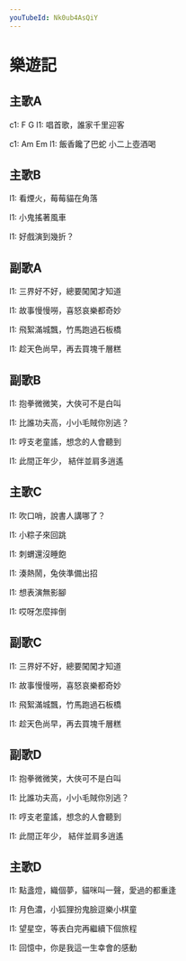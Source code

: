 ```yaml
---
youTubeId: Nk0ub4AsQiY
---
```


# 樂遊記

## 主歌A

c1:     F    G
l1: 唱首歌，誰家千里迎客

c1:   Am     Em
l1: 飯香饞了巴蛇 小二上壺酒喝

## 主歌B

l1: 看煙火，莓莓貓在角落

l1: 小鬼搖著風車

l1: 好戲演到幾折？

## 副歌A

l1: 三界好不好，總要闖闖才知道

l1: 故事慢慢嘮，喜怒哀樂都奇妙

l1: 飛絮滿城飄，竹馬跑過石板橋

l1: 趁天色尚早，再去買塊千層糕

## 副歌B

l1: 抱拳微微笑，大俠可不是白叫

l1: 比誰功夫高，小小毛賊你別逃？

l1: 哼支老童謠，想念的人會聽到

l1: 此間正年少， 結伴並肩多逍遙

## 主歌C

l1: 吹口哨，說書人講哪了？

l1: 小粽子來回跳

l1: 刺蝟還沒睡飽

l1: 湊熱鬧，兔俠準備出招

l1: 想表演無影腳

l1: 哎呀怎麼摔倒

## 副歌C

l1: 三界好不好，總要闖闖才知道

l1: 故事慢慢嘮，喜怒哀樂都奇妙

l1: 飛絮滿城飄，竹馬跑過石板橋

l1: 趁天色尚早，再去買塊千層糕

## 副歌D

l1: 抱拳微微笑，大俠可不是白叫

l1: 比誰功夫高，小小毛賊你別逃？

l1: 哼支老童謠，想念的人會聽到

l1: 此間正年少， 結伴並肩多逍遙

## 主歌D
l1: 點盞燈，織個夢，貓咪叫一聲，愛過的都重逢

l1: 月色濃，小狐狸扮鬼臉逗樂小棋童

l1: 望星空，等表白完再繼續下個旅程

l1: 回憶中，你是我這一生幸會的感動








